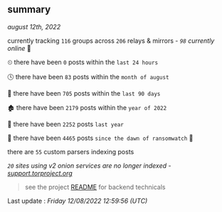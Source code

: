 
## summary
_august 12th, 2022_

currently tracking `116` groups across `206` relays & mirrors - _`98` currently online_ 📡

⏲ there have been `0` posts within the `last 24 hours`

🕓 there have been `83` posts within the `month of august`

📅 there have been `705` posts within the `last 90 days`

🏚 there have been `2179` posts within the `year of 2022`

🚀 there have been `2252` posts `last year`

🦕 there have been `4465` posts `since the dawn of ransomwatch` 🐣

there are `55` custom parsers indexing posts

_`20` sites using v2 onion services are no longer indexed - [support.torproject.org](https://support.torproject.org/onionservices/v2-deprecation/)_

> see the project [README](https://github.com/jmousqueton/ransomwatch#readme) for backend technicals



Last update : _Friday 12/08/2022 12:59:56 (UTC)_

